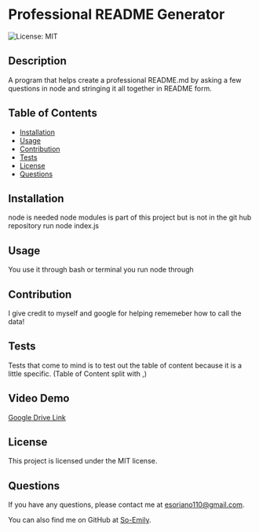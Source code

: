 # Professional README Generator
![License: MIT](https://img.shields.io/badge/License-MIT-yellow.svg)

## Description
A program that helps create a professional README.md by asking a few questions in node and stringing it all together in README form.

## Table of Contents
- [Installation](#installation)
- [Usage](#usage)
- [Contribution](#contribution)
- [Tests](#tests)
- [License](#license)
- [Questions](#questions)

## Installation
node is needed
node modules is part of this project but is not in the git hub repository
run node index.js


## Usage
You use it through bash or terminal you run node through

## Contribution
I give credit to myself and google for helping rememeber how to call the data!

## Tests
Tests that come to mind is to test out the table of content because it is a little specific.
(Table of Content split with ,)

## Video Demo
[Google Drive Link](https://drive.google.com/file/d/1V26fndBt-LewVXgicdoud-w4gj71l6ZZ/view?usp=sharing)

## License
This project is licensed under the MIT license.

## Questions
If you have any questions, please contact me at [esoriano110@gmail.com](mailto:esoriano110@gmail.com). 

You can also find me on GitHub at [So-Emily](https://github.com/So-Emily).
